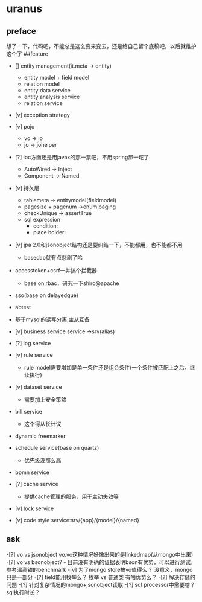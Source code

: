 # uranus
## preface
想了一下，代码吧，不能总是这么变来变去，还是给自己留个底稿吧，以后就维护这个了
##feature
- [] entity management(it.meta -> entity)
    - entity model + field model
    - relation model
    - entity data service
    - entity analysis service
    - relation service
- [v] exception strategy
- [v] pojo
	- vo -> jo
	- jo -> johelper
- [?] ioc方面还是用javax的那一票吧，不用spring那一坨了
	- AutoWired -> Inject
	- Component -> Named
- [v] 持久层
	- tablemeta -> entitymodel(fieldmodel)
	- pagesize + pagenum ->enum paging
	- checkUnique -> assertTrue
	- sql expression
		- condition:
		- place holder:
- [v] jpa 2.0和jsonobject结构还是要纠结一下，不能都用，也不能都不用
    - basedao就有点悲剧了哈
- accesstoken+csrf一并搞个拦截器
	- base on rbac，研究一下shiro@apache
- sso(base on delayedque)
- abtest
- 基于mysql的读写分离,主从互备
- [v] business service
	service ->srv(alias)
- [?] log service
- [v] rule service
	- rule model需要增加是单一条件还是组合条件(一个条件被匹配上之后，继续执行)
- [v] dataset service
	- 需要加上安全策略
	
- bill service
	- 这个得从长计议
- dynamic freemarker
- schedule service(base on quartz)
	- 优先级没那么高
- bpmn service
- [?] cache service
	- 提供cache管理的服务，用于主动失效等
- [v] lock service
- [v] code style
	service:srv/{app}/{model}/{named}
## ask
-[?] vo vs jsonobject
	vo.vo这种情况好像出来的是linkedmap(从mongo中出来)
	-[?] vo vs bsonobject?
		- 目前没有明确的证据表明bson有优势，可以进行测试，参考温高铁的benchmark
-[v] 为了mongo store搞vo值得么？
	没意义，mongo只是一部分
-[?] field能用枚举么？
	枚举 vs 普通类 有啥优势么？
	-[?] 解决存储的问题
-[?] 针对复杂情况的mongo+jsonobject读取 
-[?] sql processor中需要啥？sql执行时长？
